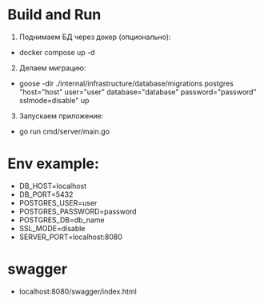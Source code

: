 # Build and Run

1. Поднимаем БД через докер (опционально):
- docker compose up -d

2. Делаем миграцию:
- goose -dir ./internal/infrastructure/database/migrations postgres "host="host" user="user" database="database" password="password" sslmode=disable" up

3. Запускаем приложение:
- go run cmd/server/main.go

# Env example:
- DB_HOST=localhost
- DB_PORT=5432
- POSTGRES_USER=user
- POSTGRES_PASSWORD=password
- POSTGRES_DB=db_name
- SSL_MODE=disable
- SERVER_PORT=localhost:8080

# swagger 
- localhost:8080/swagger/index.html
